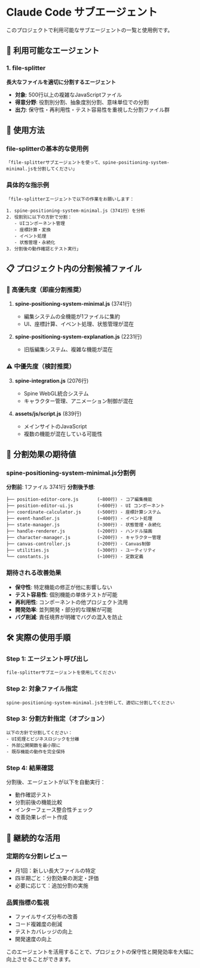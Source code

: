 # Claude Code サブエージェント

このプロジェクトで利用可能なサブエージェントの一覧と使用例です。

## 📁 利用可能なエージェント

### 1. file-splitter
**長大なファイルを適切に分割するエージェント**

- **対象**: 500行以上の複雑なJavaScriptファイル
- **得意分野**: 役割別分割、抽象度別分割、意味単位での分割
- **出力**: 保守性・再利用性・テスト容易性を重視した分割ファイル群

## 🚀 使用方法

### file-splitterの基本的な使用例

```
「file-splitterサブエージェントを使って、spine-positioning-system-minimal.jsを分割してください」
```

### 具体的な指示例

```
「file-splitterエージェントで以下の作業をお願いします：

1. spine-positioning-system-minimal.js（3741行）を分析
2. 役割別に以下の方針で分割：
   - UIコンポーネント管理
   - 座標計算・変換
   - イベント処理
   - 状態管理・永続化
3. 分割後の動作確認とテスト実行」
```

## 📋 プロジェクト内の分割候補ファイル

### 🚨 高優先度（即座分割推奨）
1. **spine-positioning-system-minimal.js** (3741行)
   - 編集システムの全機能が1ファイルに集約
   - UI、座標計算、イベント処理、状態管理が混在

2. **spine-positioning-system-explanation.js** (2231行)
   - 旧版編集システム、複雑な機能が混在

### ⚠️ 中優先度（検討推奨）
3. **spine-integration.js** (2076行)
   - Spine WebGL統合システム
   - キャラクター管理、アニメーション制御が混在

4. **assets/js/script.js** (839行)
   - メインサイトのJavaScript
   - 複数の機能が混在している可能性

## 🎯 分割効果の期待値

### spine-positioning-system-minimal.js分割例
**分割前**: 1ファイル 3741行
**分割後予想**:
```
├── position-editor-core.js       (~800行) - コア編集機能
├── position-editor-ui.js         (~600行) - UI コンポーネント
├── coordinate-calculator.js      (~500行) - 座標計算システム
├── event-handler.js              (~400行) - イベント処理
├── state-manager.js              (~300行) - 状態管理・永続化
├── handle-renderer.js            (~200行) - ハンドル描画
├── character-manager.js          (~200行) - キャラクター管理
├── canvas-controller.js          (~200行) - Canvas制御
├── utilities.js                  (~300行) - ユーティリティ
└── constants.js                  (~100行) - 定数定義
```

### 期待される改善効果
- **保守性**: 特定機能の修正が他に影響しない
- **テスト容易性**: 個別機能の単体テストが可能
- **再利用性**: コンポーネントの他プロジェクト流用
- **開発効率**: 並列開発・部分的な理解が可能
- **バグ削減**: 責任境界が明確でバグの混入を防止

## 🛠️ 実際の使用手順

### Step 1: エージェント呼び出し
```
file-splitterサブエージェントを使用してください
```

### Step 2: 対象ファイル指定
```
spine-positioning-system-minimal.jsを分析して、適切に分割してください
```

### Step 3: 分割方針指定（オプション）
```
以下の方針で分割してください：
- UI処理とビジネスロジックを分離
- 外部公開関数を最小限に
- 既存機能の動作を完全保持
```

### Step 4: 結果確認
分割後、エージェントが以下を自動実行：
- 動作確認テスト
- 分割前後の機能比較
- インターフェース整合性チェック
- 改善効果レポート作成

## 🔄 継続的な活用

### 定期的な分割レビュー
- 月1回：新しい長大ファイルの特定
- 四半期ごと：分割効果の測定・評価
- 必要に応じて：追加分割の実施

### 品質指標の監視
- ファイルサイズ分布の改善
- コード複雑度の削減
- テストカバレッジの向上
- 開発速度の向上

このエージェントを活用することで、プロジェクトの保守性と開発効率を大幅に向上させることができます。